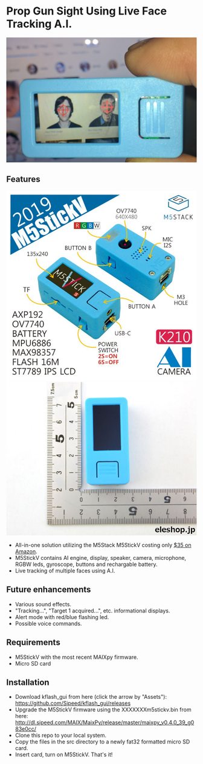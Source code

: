 # Prop Gun Sight Using Live Face Tracking A.I.


![image](m5stickv.jpg)

## Features

![image](m5stickv2.jpg) ![image](m5stickv3.jpg)


* All-in-one solution utilizing the M5Stack M5StickV costing only [$35 on Amazon](https://www.amazon.com/Dual-core-M5Stick-V-OmniVision-Microphone-Recognition/dp/B07TXNXC3P/).
* M5StickV contains AI engine, display, speaker, camera, microphone, RGBW leds, gyroscope, buttons and rechargable battery.
* Live tracking of multiple faces using A.I.

## Future enhancements

* Various sound effects.
* "Tracking...", "Target 1 acquired...", etc. informational displays.
* Alert mode with red/blue flashing led.
* Possible voice commands.


## Requirements

* M5StickV with the most recent MAIXpy firmware.
* Micro SD card

## Installation

* Download kflash_gui from here (click the arrow by "Assets"): https://github.com/Sipeed/kflash_gui/releases
* Upgrade the M5StickV firmware using the XXXXXXXm5stickv.bin from here: http://dl.sipeed.com/MAIX/MaixPy/release/master/maixpy_v0.4.0_39_g083e0cc/
* Clone this repo to your local system.
* Copy the files in the src directory to a newly fat32 formatted micro SD card. 
* Insert card, turn on M5StickV. That's it!
